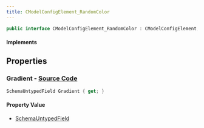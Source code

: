 ```yaml
---
title: CModelConfigElement_RandomColor
---
```


```csharp
public interface CModelConfigElement_RandomColor : CModelConfigElement, ISchemaClass<CModelConfigElement>, ISchemaClass<CModelConfigElement_RandomColor>, ISchemaField, ISchemaClass, INativeHandle
```

#### Implements

## Properties

### **Gradient** - [Source Code](https://github.com/swiftly-solution/swiftlys2/blob/main/managed/src/SwiftlyS2.Generated/Schemas/Interfaces/CModelConfigElement_RandomColor.cs#L17)

```csharp
SchemaUntypedField Gradient { get; }
```

#### Property Value

- [SchemaUntypedField](/docs/api/shared/schemas/schemauntypedfield)

